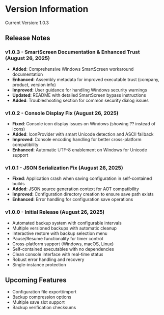 # Version Information

Current Version: 1.0.3

## Release Notes

### v1.0.3 - SmartScreen Documentation & Enhanced Trust (August 26, 2025)
- **Added**: Comprehensive Windows SmartScreen workaround documentation
- **Enhanced**: Assembly metadata for improved executable trust (company, product, version info)
- **Improved**: User guidance for handling Windows security warnings
- **Updated**: README with detailed SmartScreen bypass instructions
- **Added**: Troubleshooting section for common security dialog issues

### v1.0.2 - Console Display Fix (August 26, 2025)
- **Fixed**: Console icon display issues on Windows (showing ?? instead of icons)
- **Added**: IconProvider with smart Unicode detection and ASCII fallback
- **Improved**: Console encoding handling for better cross-platform compatibility
- **Enhanced**: Automatic UTF-8 enablement on Windows for Unicode support

### v1.0.1 - JSON Serialization Fix (August 26, 2025)
- **Fixed**: Application crash when saving configuration in self-contained builds
- **Added**: JSON source generation context for AOT compatibility
- **Improved**: Configuration directory creation to ensure save path exists
- **Enhanced**: Error handling for configuration save operations

### v1.0.0 - Initial Release (August 26, 2025)
- Automated backup system with configurable intervals
- Multiple versioned backups with automatic cleanup
- Interactive restore with backup selection menu
- Pause/Resume functionality for timer control
- Cross-platform support (Windows, macOS, Linux)
- Self-contained executables with no dependencies
- Clean console interface with real-time status
- Robust error handling and recovery
- Single-instance protection

## Upcoming Features
- Configuration file export/import
- Backup compression options
- Multiple save slot support
- Backup verification checksums

